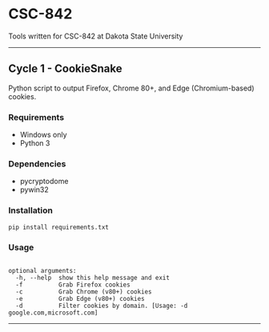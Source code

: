 # CSC-842
Tools written for CSC-842 at Dakota State University

---

## Cycle 1 - CookieSnake
Python script to output Firefox, Chrome 80+, and Edge (Chromium-based) cookies.

### Requirements
- Windows only
- Python 3

### Dependencies
- pycryptodome
- pywin32 

### Installation

`pip install requirements.txt`

### Usage
```usage: CookieSnake.py [-h] [-f] [-c] [-e] [-d]

optional arguments:
  -h, --help  show this help message and exit
  -f          Grab Firefox cookies
  -c          Grab Chrome (v80+) cookies
  -e          Grab Edge (v80+) cookies
  -d          Filter cookies by domain. [Usage: -d google.com,microsoft.com]
  ```

  ---